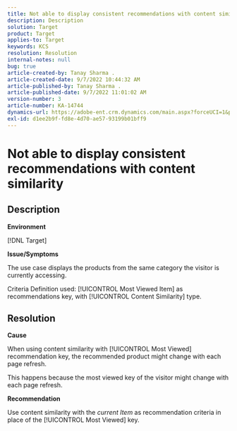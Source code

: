 ```yaml
---
title: Not able to display consistent recommendations with content similarity
description: Description
solution: Target
product: Target
applies-to: Target
keywords: KCS
resolution: Resolution
internal-notes: null
bug: true
article-created-by: Tanay Sharma .
article-created-date: 9/7/2022 10:44:32 AM
article-published-by: Tanay Sharma .
article-published-date: 9/7/2022 11:01:02 AM
version-number: 3
article-number: KA-14744
dynamics-url: https://adobe-ent.crm.dynamics.com/main.aspx?forceUCI=1&pagetype=entityrecord&etn=knowledgearticle&id=d1bc1008-9a2e-ed11-9db1-002248086735
exl-id: d1ee2b9f-fd8e-4d70-ae57-93199b01bff9
---
```

# Not able to display consistent recommendations with content similarity

## Description


<b>Environment</b>

[!DNL Target]



<b>Issue/Symptoms</b>

The use case displays the products from the same category the visitor is currently accessing.

Criteria Definition used: [!UICONTROL Most Viewed Item] as recommendations key, with [!UICONTROL Content Similarity] type.


## Resolution


<b>Cause</b>

When using content similarity with [!UICONTROL Most Viewed] recommendation key, the recommended product might change with each page refresh.

This happens because the most viewed key of the visitor might change with each page refresh.



<b>Recommendation</b>

Use content similarity with the *current Item* as recommendation criteria in place of the [!UICONTROL Most Viewed] key.
